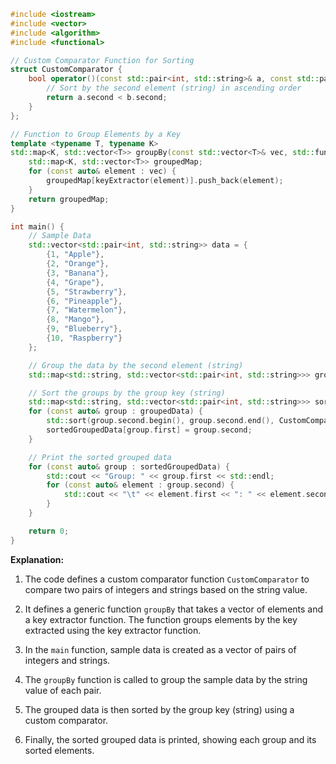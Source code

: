 ```c++
#include <iostream>
#include <vector>
#include <algorithm>
#include <functional>

// Custom Comparator Function for Sorting
struct CustomComparator {
    bool operator()(const std::pair<int, std::string>& a, const std::pair<int, std::string>& b) {
        // Sort by the second element (string) in ascending order
        return a.second < b.second;
    }
};

// Function to Group Elements by a Key
template <typename T, typename K>
std::map<K, std::vector<T>> groupBy(const std::vector<T>& vec, std::function<K(const T&)> keyExtractor) {
    std::map<K, std::vector<T>> groupedMap;
    for (const auto& element : vec) {
        groupedMap[keyExtractor(element)].push_back(element);
    }
    return groupedMap;
}

int main() {
    // Sample Data
    std::vector<std::pair<int, std::string>> data = {
        {1, "Apple"},
        {2, "Orange"},
        {3, "Banana"},
        {4, "Grape"},
        {5, "Strawberry"},
        {6, "Pineapple"},
        {7, "Watermelon"},
        {8, "Mango"},
        {9, "Blueberry"},
        {10, "Raspberry"}
    };

    // Group the data by the second element (string)
    std::map<std::string, std::vector<std::pair<int, std::string>>> groupedData = groupBy(data, [](const std::pair<int, std::string>& pair) { return pair.second; });

    // Sort the groups by the group key (string)
    std::map<std::string, std::vector<std::pair<int, std::string>>> sortedGroupedData;
    for (const auto& group : groupedData) {
        std::sort(group.second.begin(), group.second.end(), CustomComparator());
        sortedGroupedData[group.first] = group.second;
    }

    // Print the sorted grouped data
    for (const auto& group : sortedGroupedData) {
        std::cout << "Group: " << group.first << std::endl;
        for (const auto& element : group.second) {
            std::cout << "\t" << element.first << ": " << element.second << std::endl;
        }
    }

    return 0;
}
```

**Explanation:**

1. The code defines a custom comparator function `CustomComparator` to compare two pairs of integers and strings based on the string value.

2. It defines a generic function `groupBy` that takes a vector of elements and a key extractor function. The function groups elements by the key extracted using the key extractor function.

3. In the `main` function, sample data is created as a vector of pairs of integers and strings.

4. The `groupBy` function is called to group the sample data by the string value of each pair.

5. The grouped data is then sorted by the group key (string) using a custom comparator.

6. Finally, the sorted grouped data is printed, showing each group and its sorted elements.